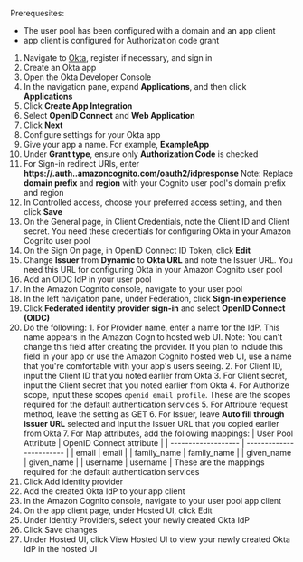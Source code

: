 Prerequesites:
- The user pool has been configured with a domain and an app client
- app client is configured for Authorization code grant

1. Navigate to [Okta](https://www.okta.com/), register if necessary, and sign in
2. Create an Okta app
  1. Open the Okta Developer Console
  2. In the navigation pane, expand **Applications**, and then click **Applications**
  3. Click **Create App Integration**
  4. Select **OpenID Connect** and **Web Application**
  5. Click **Next**
3. Configure settings for your Okta app
  1. Give your app a name. For example, **ExampleApp**
  2. Under **Grant type**, ensure only **Authorization Code** is checked
  3. For Sign-in redirect URIs, enter **https://<domain prefix>.auth.<region>.amazoncognito.com/oauth2/idpresponse**
     Note: Replace **domain prefix** and **region** with your Cognito user pool's domain prefix and region
  4. In Controlled access, choose your preferred access setting, and then click **Save**
  5. On the General page, in Client Credentials, note the Client ID and Client secret. You need these credentials for configuring Okta in your Amazon Cognito user pool
  6. On the Sign On page, in OpenID Connect ID Token, click **Edit**
  7. Change **Issuer** from **Dynamic** to **Okta URL** and note the Issuer URL. You need this URL for configuring Okta in your Amazon Cognito user pool
4. Add an OIDC IdP in your user pool
  1.  In the Amazon Cognito console, navigate to your user pool
  2.  In the left navigation pane, under Federation, click **Sign-in experience**
  3.  Click **Federated identity provider sign-in** and select **OpenID Connect (OIDC)**
  4.  Do the following:
    1. For Provider name, enter a name for the IdP. This name appears in the Amazon Cognito hosted web UI.
       Note: You can't change this field after creating the provider. If you plan to include this field in your app or use the Amazon Cognito hosted web UI, use a name that you're comfortable with your app's users seeing.
    2. For Client ID, input the Client ID that you noted earlier from Okta
    3. For Client secret, input the Client secret that you noted earlier from Okta
    4. For Authorize scope, input these scopes `openid email profile`. These are the scopes required for the default authentication services
    5. For Attribute request method, leave the setting as GET
    6. For Issuer, leave **Auto fill through issuer URL** selected and input the Issuer URL that you copied earlier from Okta
    7. For Map attributes, add the following mappings:
      | User Pool Attribute | OpenID Connect attribute |
      | ------------------- | ------------------------ |
      | email               | email                    |
      | family_name         | family_name              |
      | given_name          | given_name               |
      | username            | username                 |
      These are the mappings required for the default authentication services
  5.  Click Add identity provider
5. Add the created Okta IdP to your app client
  1. In the Amazon Cognito console, navigate to your user pool app client
  2. On the app client page, under Hosted UI, click Edit
  3. Under Identity Providers, select your newly created Okta IdP
  4. Click Save changes
  5. Under Hosted UI, click View Hosted UI to view your newly created Okta IdP in the hosted UI